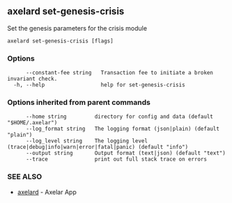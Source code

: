 ## axelard set-genesis-crisis

Set the genesis parameters for the crisis module

```
axelard set-genesis-crisis [flags]
```

### Options

```
      --constant-fee string   Transaction fee to initiate a broken invariant check.
  -h, --help                  help for set-genesis-crisis
```

### Options inherited from parent commands

```
      --home string         directory for config and data (default "$HOME/.axelar")
      --log_format string   The logging format (json|plain) (default "plain")
      --log_level string    The logging level (trace|debug|info|warn|error|fatal|panic) (default "info")
      --output string       Output format (text|json) (default "text")
      --trace               print out full stack trace on errors
```

### SEE ALSO

- [axelard](/cli-docs/v0_31_1/axelard) - Axelar App
